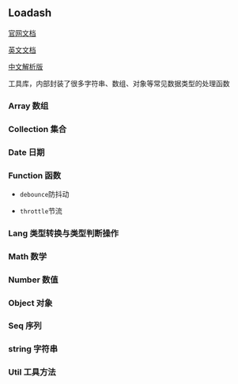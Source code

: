 ## Loadash

[官网文档](https://www.lodashjs.com/)

[英文文档](https://lodash.com/docs)

[中文解析版](https://lodash.shujuwajue.com/)

工具库，内部封装了很多字符串、数组、对象等常见数据类型的处理函数

### Array 数组

### Collection 集合

### Date 日期

### Function 函数


* ```debounce```防抖动

* ```throttle```节流



### Lang 类型转换与类型判断操作

### Math 数学

### Number 数值

### Object 对象

### Seq 序列

### string 字符串

### Util 工具方法




